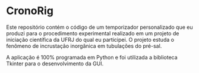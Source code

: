 # CronoRig
Este repositório contém o código de um temporizador personalizado que eu produzi para o procedimento experimental realizado em um projeto de iniciação científica da UFRJ do qual eu participei. O projeto estuda o fenômeno de incrustação inorgânica em tubulações do pré-sal. 

A aplicação é 100% programada em Python e foi utilizada a biblioteca Tkinter para o desenvolvimento da GUI.
